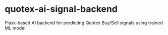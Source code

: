 # quotex-ai-signal-backend
Flask-based AI backend for predicting Quotex Buy/Sell signals using trained ML model
